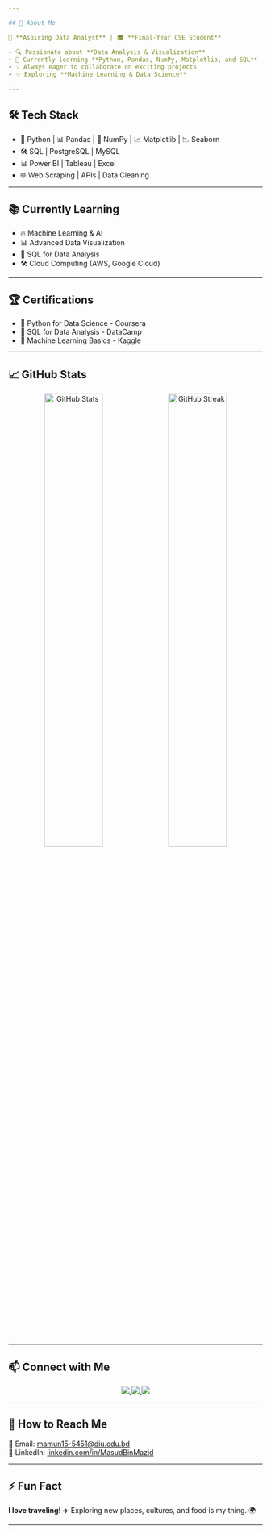 ```yaml
---

## 🌟 About Me

🚀 **Aspiring Data Analyst** | 🎓 **Final-Year CSE Student**

- 🔍 Passionate about **Data Analysis & Visualization**
- 🐍 Currently learning **Python, Pandas, NumPy, Matplotlib, and SQL**
- 💡 Always eager to collaborate on exciting projects
- ✨ Exploring **Machine Learning & Data Science**

---
```


## 🛠️ Tech Stack

- 🐍 Python | 📊 Pandas | 🔢 NumPy | 📈 Matplotlib | 📉 Seaborn
- 🛠️ SQL | PostgreSQL | MySQL
- 📊 Power BI | Tableau | Excel
- 🌐 Web Scraping | APIs | Data Cleaning

---

## 📚 Currently Learning

- 🔥 Machine Learning & AI
- 📊 Advanced Data Visualization
- 📝 SQL for Data Analysis
- 🛠️ Cloud Computing (AWS, Google Cloud)

---

## 🏆 Certifications

- 📜 Python for Data Science - Coursera
- 📜 SQL for Data Analysis - DataCamp
- 📜 Machine Learning Basics - Kaggle

---

## 📈 GitHub Stats

<p align="center">
  <img src="https://github-readme-stats.vercel.app/api?username=MasudBinMazid&show_icons=true&theme=tokyonight" width="48%" alt="GitHub Stats"/>
  <img src="https://github-readme-streak-stats.herokuapp.com/?user=MasudBinMazid&theme=tokyonight" width="48%" alt="GitHub Streak"/>
</p>

---

## 📫 Connect with Me

<p align="center">
  <a href="https://t.me/MasudBinMazid">
    <img src="https://img.shields.io/badge/Telegram-%40MasudBinMazid-26A5E4?style=for-the-badge&logo=telegram&logoColor=white" />
  </a>
  <a href="https://github.com/MasudBinMazid">
    <img src="https://img.shields.io/badge/GitHub-MasudBinMazid-181717?style=for-the-badge&logo=github&logoColor=white" />
  </a>
  <a href="https://www.facebook.com/MasudBinMazid">
    <img src="https://img.shields.io/badge/Facebook-MasudBinMazid-1877F2?style=for-the-badge&logo=facebook&logoColor=white" />
  </a>
</p>

---

## 📩 How to Reach Me

📧 Email: [mamun15-5451@diu.edu.bd](mailto:mamun15-5451@diu.edu.bd)  
💼 LinkedIn: [linkedin.com/in/MasudBinMazid](#)  

---

## ⚡ Fun Fact

**I love traveling!** ✈️ Exploring new places, cultures, and food is my thing. 🌍

---

